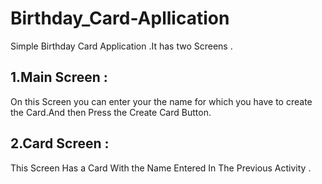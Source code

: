 # Birthday_Card-Apllication
Simple Birthday Card Application .It has two Screens .
## 1.Main Screen :
On this Screen you can enter your the name for which you have to create the Card.And then Press the Create Card Button.
## 2.Card Screen :
This Screen Has a Card With the Name Entered In The Previous Activity .
